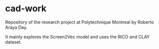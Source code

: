 # cad-work
Repository of the research project at Polytechnique Montreal by Roberto Araya Day.

It mainly explores the Screen2Vec model and uses the RICO and CLAY dataset.
